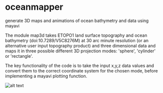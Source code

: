 # oceanmapper
generate 3D maps and animations of ocean bathymetry and data using mayavi

The module map3d takes ETOPO1 land surface topography and ocean bathymetry (doi:10.7289/V5C8276M) at 30 arc minute resolution (or an alternative user input topography product) and three dimensional data and maps it in three possible different 3D projection modes: 'sphere', 'cylinder' or 'rectangle'.

The key functionality of the code is to take the input x,y,z data values and convert them to the correct coordinate system for the chosen mode, before implementing a mayavi plotting function. 


![alt text](https://raw.githubusercontent.com/vtamsitt/oceanmapper/master/examples/upwelling_spiral.png)
